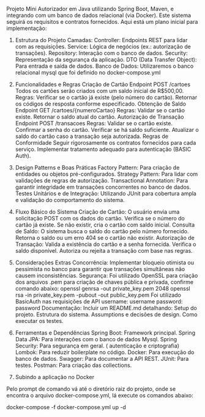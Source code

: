 Projeto Mini Autorizador em Java utilizando Spring Boot, Maven, e integrando com um banco de dados relacional (via Docker). Este sistema seguirá os requisitos e contratos fornecidos. Aqui está um plano inicial para implementação:

1. Estrutura do Projeto
Camadas:
Controller: Endpoints REST para lidar com as requisições.
Service: Lógica de negócios (ex.: autorização de transações).
Repository: Interação com o banco de dados.
Security: Representação da segurança da aplicação.
DTO (Data Transfer Object): Para entrada e saída de dados.
Banco de Dados: Utilizaremos o banco relacional mysql que foi definido no docker-compose.yml

2. Funcionalidades e Regras
Criação de Cartão
Endpoint POST /cartoes
Todos os cartões serão criados com um saldo inicial de R$500,00.
Regras:
Verificar se o cartão já existe (pelo número do cartão).
Retornar os códigos de resposta conforme especificado.
Obtenção de Saldo
Endpoint GET /cartoes/{numeroCartao}
Regras:
Validar se o cartão existe.
Retornar o saldo atual do cartão.
Autorização de Transação
Endpoint POST /transacoes
Regras:
Validar se o cartão existe.
Confirmar a senha do cartão.
Verificar se há saldo suficiente.
Atualizar o saldo do cartão caso a transação seja autorizada.
Regras de Conformidade
Seguir rigorosamente os contratos fornecidos para cada serviço.
Implementar tratamento adequado para autenticação (BASIC Auth).

3. Design Patterns e Boas Práticas
Factory Pattern: Para criação de entidades ou objetos pré-configurados.
Strategy Pattern: Para lidar com validações de regras de autorização.
Transactional Annotation: Para garantir integridade em transações concorrentes no banco de dados.
Testes Unitários e de Integração: Utilizando JUnit para cobertura ampla e validação do comportamento do sistema.

4. Fluxo Básico do Sistema
Criação de Cartão:
O usuário envia uma solicitação POST com os dados do cartão.
Verifica se o número do cartão já existe.
Se não existir, cria o cartão com saldo inicial.
Consulta de Saldo:
O sistema busca o saldo do cartão pelo número fornecido.
Retorna o saldo ou um erro 404 se o cartão não existir.
Autorização de Transação:
Valida a existência do cartão e a senha fornecida.
Verifica o saldo disponível.
Autoriza ou rejeita a transação com base nas regras.

5. Considerações Extras
Concorrência:
Implementar bloqueio otimista ou pessimista no banco para garantir que transações simultâneas não causem inconsistências.
Segurança:
Foi utilizado OpenSSL para criação dos arquivos .pem para criação de chaves pública e privada, confirme comando abaixo:
openssl genrsa -out private_key.pem 2048 openssl rsa -in private_key.pem -pubout -out public_key.pem
Foi utilizado BasicAuth nas requisições de API
username: username
password: password
Documentação:
Incluir um README.md detalhando:
Setup do projeto.
Estrutura do sistema.
Assumptions e decisões de design.
Como executar os testes.

6. Ferramentas e Dependências
Spring Boot: Framework principal.
Spring Data JPA: Para interações com o banco de dados Mysql.
Spring Security: Para segurança em geral. ( autenticação e criptografia)
Lombok: Para reduzir boilerplate no código.
Docker: Para execução do banco de dados.
Swagger: Para documentar a API REST.
JUnit: Para testes.
Postman: Para criação das collections.

7. Subindo a aplicação no Docker

Pelo prompt de comando vá até o diretório raiz do projeto, onde se encontra o arquivo docker-compose.yml, lá execute os comandos abaixo:

docker-compose -f docker-compose.yml up -d
